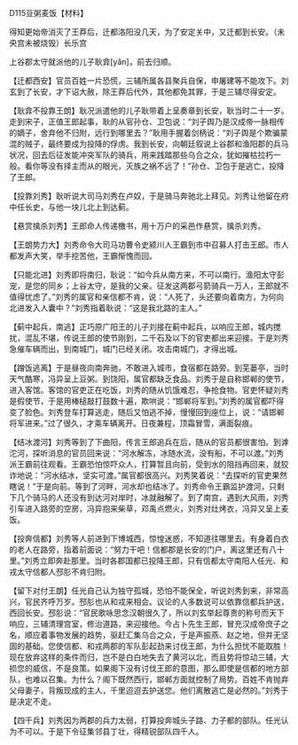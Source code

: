 D115豆粥麦饭【材料】

得知更始帝消灭了王莽后，迁都洛阳没几天，为了安定关中，又迁都到长安。（未央宫未被烧毁）长乐宫

上谷郡太守就派他的儿子耿弇[yǎn]，前去归顺。



【迁都西安】官员百姓一片恐慌，三辅所属各县聚兵自保，申屠建等不能攻下。刘玄到了长安，才下诏大赦，除王莽后代外，其他都免其罪，于是三辅尽得安定。

【耿弇不投靠王朗】耿况派遣他的儿子耿带着上呈奏章到长安，耿当时二十一岁。走到宋子，正值王郎起事，耿的从官孙仓、卫包说：“刘子舆乃是汉成帝一脉相传的嫡子，舍弃他不归附，远行到哪里去？”耿用手握着剑柄说：“刘子舆是个欺骗蒙混的贼子，最终要成为投降的俘虏。我到长安，向朝廷叙说上谷郡和渔阳郡的兵马状况，回去后征发能冲突军队的骑兵，用来践踏那些乌合之众，犹如摧枯拉朽一般。看你等没有择主而从的眼光，灭族之祸不远了！”孙仓、卫包于是逃亡，投降了王郎。

【投靠刘秀】耿听说大司马刘秀在卢奴，于是骑马奔驰北上拜见。刘秀让他留在府中任长史，与他一块儿北上到达蓟。

【悬赏擒杀刘秀】王郎命人传递檄书，用十万户的采邑作悬赏，擒杀刘秀。

【王朗势力大】刘秀命令大司马功曹令史颍川人王霸到市中召募人打击王郎。市人都发声大笑，举手挖苦他，王霸惭愧而回。

【只能北进】刘秀即将南归，耿说：“如今兵从南方来，不可以南行。渔阳太守彭宠，是您的同乡；上谷太守，是我的父亲。征发这两郡弓箭骑兵一万人，王郎就不值得忧虑了。”刘秀的属官和亲信都不肯，说：“人死了，头还要向着南方，为何向北进发入人囊中？”刘秀指着耿说：“这是我北路的主人。”

【蓟中起兵，南逃】正巧原广阳王的儿子刘接在蓟中起兵，以响应王郎，城内搅扰，混乱不堪，传说王郎的使节刚到，二千石及以下的官吏都出来迎接。于是刘秀急催车辆而出，到南城门，城门已经关闭。攻击南城门，才得出城。

【蹭饭逃离】于是昼夜向南奔驰，不敢进入城市，食宿都在路旁。到芜蒌亭，当时天气酷寒，冯异呈上豆粥。到饶阳，属官都缺乏食品。刘秀于是自称邯郸的使节，进入客馆。客馆的官吏正在吃饭，刘秀的随从饥饿难忍，争抢食物。官吏怀疑刘秀是假使节，于是用棒槌敲打鼓数十遍，欺哄说：“邯郸将军到。”刘秀的属官都吓得变了脸色。刘秀登车打算逃走，随后又怕逃不掉，慢慢回到座位上，说：“请邯郸将军进来。”过了很久，才乘车辆离开。日夜兼程，顶霜冒雪，满面裂痕。



【结冰渡河】刘秀等到了下曲阳，传言王郎追兵在后，随从的官员都很害怕。到滹沱河，探听消息的官员回来说：“河水解冻，冰随水流，没有船，不可以渡。”刘秀派王霸前往观看。王霸恐怕惊吓众人，打算暂且向前，受到水的阻挡再回来，就狡诈地说：“河水结冰，坚实可渡。”属官都很高兴。刘秀笑着说：“去探听的官吏果然瞎说！”于是向前。等到了河畔，河水却也结冰了。刘秀命令王霸监护渡河，只剩下几个骑马的人还没有到达河对岸时，冰就融解了。到了南宫，遇到大风雨，刘秀引车进入路旁的空房，冯异抱来柴草，邓禹点燃火，刘秀对灶烤衣，冯异又呈上麦饭。



【投奔信都】刘秀等人前进到下博城西，惊惶迷惑，不知道往哪里去。有身着白衣的老人在路旁，指着前面说：“努力干吧！信都郡是长安的门户，离这里还有八十里。”刘秀立即奔赴那里。当时各郡国都已投降王郎，只有信都太守南阳人任光、和戎太守信都人邳肜不肯归附。

【留下对付王朗】任光自己认为独守孤城，恐怕不能保全，听说刘秀到来，非常高兴，官民齐呼万岁。邳肜也从和戎来相会。议论的人多数说可以依靠信都兵护送，西回长安。邳肜说：“官民歌咏思念汉朝很久了，所以刘玄举起尊贵的称号而天下响应，三辅清理宫室，修治道路，来迎接他。今占卜先生王郎，冒充汉成帝庶子之名，顺应着事物发展的趋势，驱赶汇集乌合之众，于是声振燕、赵之地，但并无坚固的基础。您使信都、和戎两郡的军队彭起劲来讨伐王郎，为什么担忧不能取胜！现在放弃这样的条件而归，岂不是白白地失去了黄河以北，而且势将惊动三辅，大损您的威信，不是良策。如果阁下没有讨伐王郎的意图，那么即使是信都的地方部队，也难以召集。为什么？阁下既然西行，邯郸方面就控制了局势。百姓不肯抛弃父母妻子，背叛现成的主人，千里迢迢去护送您。他们离散逃亡是必然的。”刘秀于是决定不走。

【四千兵】刘秀因为两郡的兵力太弱，打算投奔城头子路、力子都的部队。任光认为不可以。于是下令征集邻县丁壮，得精锐部队四千人。